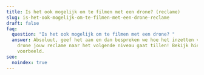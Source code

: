 ```yaml
---
title: Is het ook mogelijk om te filmen met een drone? (reclame)
slug: is-het-ook-mogelijk-om-te-filmen-met-een-drone-reclame
draft: false
faq:
  question: "Is het ook mogelijk om te filmen met een drone? "
  answer: Absoluut, geef het aan en dan bespreken we hoe het inzetten van een film
    drone jouw reclame naar het volgende niveau gaat tillen! Bekijk hier een
    voorbeeld.
seo:
  noindex: true
---
```

